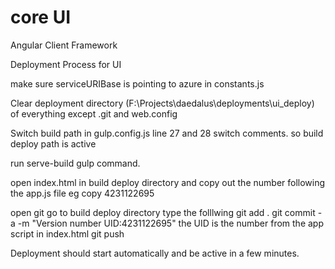# core UI
Angular Client Framework 

Deployment Process for UI

make sure serviceURIBase is pointing to azure in constants.js

Clear deployment directory (F:\Projects\daedalus\deployments\ui_deploy) of everything except .git and web.config

Switch build path in gulp.config.js
line 27 and 28 switch comments. so build deploy path is active

run serve-build gulp command.

open index.html in build deploy directory and copy out the number following the app.js file 
eg <script src="js/app-4231122695.js"></script>
copy 4231122695

open git
go to build deploy directory
type the folllwing
git add .
git commit -a -m "Version number UID:4231122695" the UID is the number from the app script in index.html
git push


Deployment should start automatically and be active in a few minutes.



